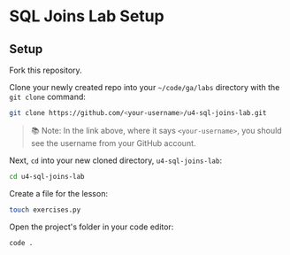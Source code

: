 <h1>
  <span class="headline">SQL Joins Lab</span>
  <span class="subhead">Setup</span>
</h1>

## Setup

Fork this repository.

Clone your newly created repo into your `~/code/ga/labs` directory with the `git clone` command:

```bash
git clone https://github.com/<your-username>/u4-sql-joins-lab.git
```

> 📚 Note: In the link above, where it says `<your-username>`, you should see the username from your GitHub account.

Next, `cd` into your new cloned directory, `u4-sql-joins-lab`:

```bash
cd u4-sql-joins-lab
```

Create a file for the lesson:

```bash
touch exercises.py
```

Open the project's folder in your code editor:

```bash
code .
```